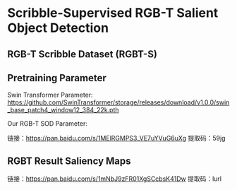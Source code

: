 # Scribble-Supervised RGB-T Salient Object Detection

## RGB-T Scribble Dataset (RGBT-S)





## Pretraining Parameter
Swin Transformer Parameter: https://github.com/SwinTransformer/storage/releases/download/v1.0.0/swin_base_patch4_window12_384_22k.pth





Our RGB-T SOD Parameter: 

链接：https://pan.baidu.com/s/1MElRGMPS3_VE7uYVuG6uXg 
提取码：59jg 



##  RGBT Result Saliency Maps 
链接：https://pan.baidu.com/s/1mNbJ9zFR01XgSCcbsK41Dw 
提取码：lurl 



